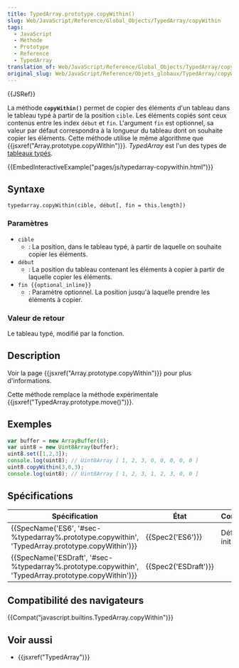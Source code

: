 ```yaml
---
title: TypedArray.prototype.copyWithin()
slug: Web/JavaScript/Reference/Global_Objects/TypedArray/copyWithin
tags:
  - JavaScript
  - Méthode
  - Prototype
  - Reference
  - TypedArray
translation_of: Web/JavaScript/Reference/Global_Objects/TypedArray/copyWithin
original_slug: Web/JavaScript/Reference/Objets_globaux/TypedArray/copyWithin
---
```

{{JSRef}}

La méthode **`copyWithin()`** permet de copier des éléments d'un tableau dans le tableau typé à partir de la position `cible`. Les éléments copiés sont ceux contenus entre les index `début` et `fin`. L'argument `fin` est optionnel, sa valeur par défaut correspondra à la longueur du tableau dont on souhaite copier les éléments. Cette méthode utilise le même algorithme que {{jsxref("Array.prototype.copyWithin")}}_._ _TypedArray_ est l'un des types de [tableaux typés](/fr/docs/Web/JavaScript/Reference/Objets_globaux/TypedArray#Les_objets_TypedArray).

{{EmbedInteractiveExample("pages/js/typedarray-copywithin.html")}}

## Syntaxe

    typedarray.copyWithin(cible, début[, fin = this.length])

### Paramètres

- `cible`
  - : La position, dans le tableau typé, à partir de laquelle on souhaite copier les éléments.
- `début`
  - : La position du tableau contenant les éléments à copier à partir de laquelle copier les éléments.
- `fin {{optional_inline}}`
  - : Paramètre optionnel. La position jusqu'à laquelle prendre les éléments à copier.

### Valeur de retour

Le tableau typé, modifié par la fonction.

## Description

Voir la page {{jsxref("Array.prototype.copyWithin")}} pour plus d'informations.

Cette méthode remplace la méthode expérimentale {{jsxref("TypedArray.prototype.move()")}}.

## Exemples

```js
var buffer = new ArrayBuffer(8);
var uint8 = new Uint8Array(buffer);
uint8.set([1,2,3]);
console.log(uint8); // Uint8Array [ 1, 2, 3, 0, 0, 0, 0, 0 ]
uint8.copyWithin(3,0,3);
console.log(uint8); // Uint8Array [ 1, 2, 3, 1, 2, 3, 0, 0 ]
```

## Spécifications

| Spécification                                                                                                                        | État                         | Commentaires         |
| ------------------------------------------------------------------------------------------------------------------------------------ | ---------------------------- | -------------------- |
| {{SpecName('ES6', '#sec-%typedarray%.prototype.copywithin', 'TypedArray.prototype.copyWithin')}}     | {{Spec2('ES6')}}         | Définition initiale. |
| {{SpecName('ESDraft', '#sec-%typedarray%.prototype.copywithin', 'TypedArray.prototype.copyWithin')}} | {{Spec2('ESDraft')}} |                      |

## Compatibilité des navigateurs

{{Compat("javascript.builtins.TypedArray.copyWithin")}}

## Voir aussi

- {{jsxref("TypedArray")}}

